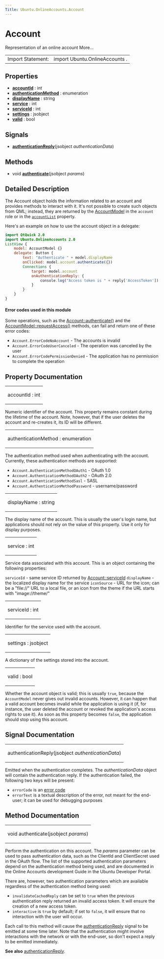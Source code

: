 ```yaml
---
Title: Ubuntu.OnlineAccounts.Account
---
```

        
Account
=======

<span class="subtitle"></span>
Representation of an online account More...

|                   |                                |
|-------------------|--------------------------------|
| Import Statement: | import Ubuntu.OnlineAccounts . |

<span id="properties"></span>
Properties
----------

-   ****[accountId](#accountId-prop)**** : int
-   ****[authenticationMethod](#authenticationMethod-prop)**** : enumeration
-   ****[displayName](#displayName-prop)**** : string
-   ****[service](#service-prop)**** : int
-   ****[serviceId](#serviceId-prop)**** : int
-   ****[settings](#settings-prop)**** : jsobject
-   ****[valid](#valid-prop)**** : bool

<span id="signals"></span>
Signals
-------

-   ****[authenticationReply](#authenticationReply-signal)****(jsobject *authenticationData*)

<span id="methods"></span>
Methods
-------

-   void ****[authenticate](#authenticate-method)****(jsobject *params*)

<span id="details"></span>
Detailed Description
--------------------

The Account object holds the information related to an account and provides methods to interact with it. It's not possible to create such objects from QML; instead, they are returned by the [AccountModel](../Ubuntu.OnlineAccounts.AccountModel.md) in the `account` role or in the [`accountList`](../Ubuntu.OnlineAccounts.AccountModel.md#accountList-prop) property.

Here's an example on how to use the account object in a delegate:

``` qml
import QtQuick 2.0
import Ubuntu.OnlineAccounts 2.0
ListView {
    model: AccountModel {}
    delegate: Button {
        text: "Authenticate " + model.displayName
        onClicked: model.account.authenticate({})
        Connections {
            target: model.account
            onAuthenticationReply: {
                console.log("Access token is " + reply['AccessToken'])
            }
        }
    }
}
```

<span id="errorcode"></span><span id="error-codes-used-in-this-module"></span>
#### Error codes used in this module

Some operations, such as the [Account::authenticate()](#authenticate-method) and the [AccountModel::requestAccess()](../Ubuntu.OnlineAccounts.AccountModel.md#requestAccess-method) methods, can fail and return one of these error codes:

-   `Account.ErrorCodeNoAccount` - The accounts is invalid
-   `Account.ErrorCodeUserCanceled` - The operation was canceled by the user
-   `Account.ErrorCodePermissionDenied` - The application has no permission to complete the operation

Property Documentation
----------------------

<table>
<colgroup>
<col width="100%" />
</colgroup>
<tbody>
<tr class="odd">
<td><p><span id="accountId-prop"></span><span class="name">accountId</span> : <span class="type">int</span></p></td>
</tr>
</tbody>
</table>

Numeric identifier of the account. This property remains constant during the lifetime of the account. Note, however, that if the user deletes the account and re-creates it, its ID will be different.

<table>
<colgroup>
<col width="100%" />
</colgroup>
<tbody>
<tr class="odd">
<td><p><span id="authenticationMethod-prop"></span><span class="name">authenticationMethod</span> : <span class="type">enumeration</span></p></td>
</tr>
</tbody>
</table>

The authentication method used when authenticating with the account. Currently, these authentication methods are supported:

-   `Account.AuthenticationMethodOAuth1` - OAuth 1.0
-   `Account.AuthenticationMethodOAuth2` - OAuth 2.0
-   `Account.AuthenticationMethodSasl` - SASL
-   `Account.AuthenticationMethodPassword` - username/password

<table>
<colgroup>
<col width="100%" />
</colgroup>
<tbody>
<tr class="odd">
<td><p><span id="displayName-prop"></span><span class="name">displayName</span> : <span class="type">string</span></p></td>
</tr>
</tbody>
</table>

The display name of the account. This is usually the user's login name, but applications should not rely on the value of this property. Use it only for display purposes.

<table>
<colgroup>
<col width="100%" />
</colgroup>
<tbody>
<tr class="odd">
<td><p><span id="service-prop"></span><span class="name">service</span> : <span class="type">int</span></p></td>
</tr>
</tbody>
</table>

Service data associated with this account. This is an object containing the following properties:

`serviceId` - same service ID returned by [Account::serviceId](#serviceId-prop)
`displayName` - the localized display name for the service
`iconSource` - URL for the icon; can be a "file://" URL to a local file, or an icon from the theme if the URL starts with "image://theme/"

<table>
<colgroup>
<col width="100%" />
</colgroup>
<tbody>
<tr class="odd">
<td><p><span id="serviceId-prop"></span><span class="name">serviceId</span> : <span class="type">int</span></p></td>
</tr>
</tbody>
</table>

Identifier for the service used with the account.

<table>
<colgroup>
<col width="100%" />
</colgroup>
<tbody>
<tr class="odd">
<td><p><span id="settings-prop"></span><span class="name">settings</span> : <span class="type">jsobject</span></p></td>
</tr>
</tbody>
</table>

A dictionary of the settings stored into the account.

<table>
<colgroup>
<col width="100%" />
</colgroup>
<tbody>
<tr class="odd">
<td><p><span id="valid-prop"></span><span class="name">valid</span> : <span class="type">bool</span></p></td>
</tr>
</tbody>
</table>

Whether the account object is valid; this is usually `true`, because the `AccountModel` never gives out invalid accounts. However, it can happen that a valid account becomes invalid while the application is using it (if, for instance, the user deleted the account or revoked the application's access rights to use it). As soon as this property becomes `false`, the application should stop using this account.

Signal Documentation
--------------------

<table>
<colgroup>
<col width="100%" />
</colgroup>
<tbody>
<tr class="odd">
<td><p><span id="authenticationReply-signal"></span><span class="name">authenticationReply</span>(<span class="type">jsobject</span> <em>authenticationData</em>)</p></td>
</tr>
</tbody>
</table>

Emitted when the authentication completes. The *authenticationData* object will contain the authentication reply. If the authentication failed, the following two keys will be present:

-   `errorCode` is an [error code](#errorcode)
-   `errorText` is a textual description of the error, not meant for the end-user; it can be used for debugging purposes

Method Documentation
--------------------

<table>
<colgroup>
<col width="100%" />
</colgroup>
<tbody>
<tr class="odd">
<td><p><span id="authenticate-method"></span><span class="type">void</span> <span class="name">authenticate</span>(<span class="type">jsobject</span> <em>params</em>)</p></td>
</tr>
</tbody>
</table>

Perform the authentication on this account. The *params* parameter can be used to pass authentication data, such as the ClientId and ClientSecret used in the OAuth flow. The list of the supported authentication parameters depend on the authentication method being used, and are documented in the Online Accounts development Guide in the Ubuntu Developer Portal.

There are, however, two authentication parameters which are available regardless of the authentication method being used:

-   `invalidateCachedReply` can be set to `true` when the previous authentication reply returned an invalid access token. It will ensure the creation of a new access token.
-   `interactive` is `true` by default; if set to `false`, it will ensure that no interaction with the user will occur.

Each call to this method will cause the [authenticationReply](#authenticationReply-signal) signal to be emitted at some time later. Note that the authentication might involve interactions with the network or with the end-user, so don't expect a reply to be emitted immediately.

**See also** [authenticationReply](#authenticationReply-signal).

